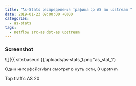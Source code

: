 ```yaml
---
title: "As-Stats распределения трафика до AS по upstream "
date: 2019-01-23 09:00:00 +0000
categories:
  - as-stats
tags:
  - netflow src-as dst-as upstream
---
```



### Screenshot   
![]({{ site.baseurl }}/uploads/as-stats_1.png "as_stat_1")

Один интерфейс(vlan)  смотрит в нуть сети, 3 upstrem


Top traffic  AS 20  

